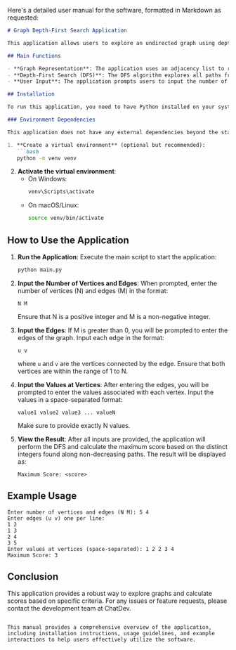 Here's a detailed user manual for the software, formatted in Markdown as requested:

```markdown
# Graph Depth-First Search Application

This application allows users to explore an undirected graph using depth-first search (DFS) and calculate a score based on the distinct integers found along non-decreasing paths from vertex 1 to vertex N.

## Main Functions

- **Graph Representation**: The application uses an adjacency list to represent the undirected graph.
- **Depth-First Search (DFS)**: The DFS algorithm explores all paths from vertex 1 to vertex N, checking for non-decreasing sequences and calculating scores based on distinct integers.
- **User Input**: The application prompts users to input the number of vertices, edges, and the edges themselves, as well as the values associated with each vertex.

## Installation

To run this application, you need to have Python installed on your system. You can download Python from [python.org](https://www.python.org/downloads/).

### Environment Dependencies

This application does not have any external dependencies beyond the standard Python library. However, it is recommended to use a virtual environment to manage your Python packages.

1. **Create a virtual environment** (optional but recommended):
   ```bash
   python -m venv venv
   ```
2. **Activate the virtual environment**:
   - On Windows:
     ```bash
     venv\Scripts\activate
     ```
   - On macOS/Linux:
     ```bash
     source venv/bin/activate
     ```

## How to Use the Application

1. **Run the Application**:
   Execute the main script to start the application:
   ```bash
   python main.py
   ```

2. **Input the Number of Vertices and Edges**:
   When prompted, enter the number of vertices (N) and edges (M) in the format:
   ```
   N M
   ```
   Ensure that N is a positive integer and M is a non-negative integer.

3. **Input the Edges**:
   If M is greater than 0, you will be prompted to enter the edges of the graph. Input each edge in the format:
   ```
   u v
   ```
   where `u` and `v` are the vertices connected by the edge. Ensure that both vertices are within the range of 1 to N.

4. **Input the Values at Vertices**:
   After entering the edges, you will be prompted to enter the values associated with each vertex. Input the values in a space-separated format:
   ```
   value1 value2 value3 ... valueN
   ```
   Make sure to provide exactly N values.

5. **View the Result**:
   After all inputs are provided, the application will perform the DFS and calculate the maximum score based on the distinct integers found along non-decreasing paths. The result will be displayed as:
   ```
   Maximum Score: <score>
   ```

## Example Usage

```
Enter number of vertices and edges (N M): 5 4
Enter edges (u v) one per line:
1 2
1 3
2 4
3 5
Enter values at vertices (space-separated): 1 2 2 3 4
Maximum Score: 3
```

## Conclusion

This application provides a robust way to explore graphs and calculate scores based on specific criteria. For any issues or feature requests, please contact the development team at ChatDev.
```

This manual provides a comprehensive overview of the application, including installation instructions, usage guidelines, and example interactions to help users effectively utilize the software.